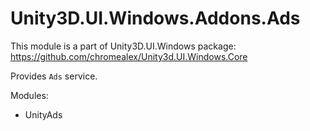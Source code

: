# Unity3D.UI.Windows.Addons.Ads

This module is a part of Unity3D.UI.Windows package:
https://github.com/chromealex/Unity3d.UI.Windows.Core

Provides `Ads` service.

Modules:
- UnityAds
